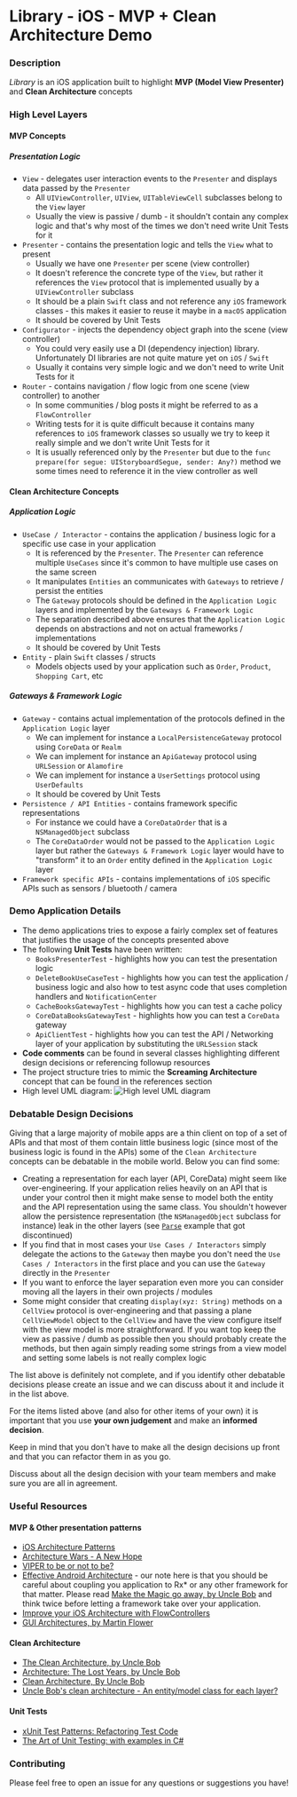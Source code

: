 # Library - iOS - MVP + Clean Architecture Demo

### Description
*Library* is an iOS application built to highlight __MVP (Model View Presenter)__ and __Clean Architecture__ concepts

### High Level Layers

#### MVP Concepts
##### Presentation Logic
* `View` - delegates user interaction events to the `Presenter` and displays data passed by the `Presenter`
    * All `UIViewController`, `UIView`, `UITableViewCell` subclasses belong to the `View` layer
    * Usually the view is passive / dumb - it shouldn't contain any complex logic and that's why most of the times we don't need write Unit Tests for it
* `Presenter` - contains the presentation logic and tells the `View` what to present
    * Usually we have one `Presenter` per scene (view controller)
    * It doesn't reference the concrete type of the `View`, but rather it references the `View` protocol that is implemented usually by a `UIViewController` subclass
    * It should be a plain `Swift` class and not reference any `iOS` framework classes - this makes it easier to reuse it maybe in a `macOS` application
    * It should be covered by Unit Tests
* `Configurator` - injects the dependency object graph into the scene (view controller)
    * You could very easily use a DI (dependency injection) library. Unfortunately DI libraries are not quite mature yet on `iOS` / `Swift`
    * Usually it contains very simple logic and we don't need to write Unit Tests for it
* `Router` - contains navigation / flow logic from one scene (view controller) to another
    * In some communities / blog posts it might be referred to as a `FlowController`
    * Writing tests for it is quite difficult because it contains many references to `iOS` framework classes so usually we try to keep it really simple and we don't write Unit Tests for it
    * It is usually referenced only by the `Presenter` but due to the `func prepare(for segue: UIStoryboardSegue, sender: Any?)` method we some times need to reference it in the view controller as well

#### Clean Architecture Concepts
##### Application Logic

* `UseCase / Interactor` - contains the application / business logic for a specific use case in your application
    * It is referenced by the `Presenter`. The `Presenter` can reference multiple `UseCases` since it's common to have multiple use cases on the same screen
    * It manipulates `Entities` an communicates with `Gateways` to retrieve / persist the entities
    * The `Gateway` protocols should be defined in the `Application Logic` layers and implemented by the `Gateways & Framework Logic`
    * The separation described above ensures that the `Application Logic` depends on abstractions and not on actual frameworks / implementations
    * It should be covered by Unit Tests
* `Entity` - plain `Swift` classes / structs
    * Models objects used by your application such as `Order`, `Product`, `Shopping Cart`, etc
    
##### Gateways & Framework Logic

* `Gateway` - contains actual implementation of the protocols defined in the `Application Logic` layer
    * We can implement for instance a `LocalPersistenceGateway` protocol using `CoreData` or `Realm`
    * We can implement for instance an `ApiGateway` protocol using `URLSession` or `Alamofire`
    * We can implement for instance a `UserSettings` protocol using `UserDefaults`
    * It should be covered by Unit Tests
* `Persistence / API Entities` - contains framework specific representations
    * For instance we could have a `CoreDataOrder` that is a `NSManagedObject` subclass 
    * The `CoreDataOrder` would not be passed to the `Application Logic` layer but rather the `Gateways & Framework Logic` layer would have to "transform" it to an `Order` entity defined in the `Application Logic` layer
* `Framework specific APIs` - contains implementations of `iOS` specific APIs such as sensors / bluetooth / camera

### Demo Application Details

* The demo applications tries to expose a fairly complex set of features that justifies the usage of the concepts presented above
* The following __Unit Tests__ have been written:
    * `BooksPresenterTest` - highlights how you can test the presentation logic
    * `DeleteBookUseCaseTest` - highlights how you can test the application / business logic and also how to test async code that uses completion handlers and `NotificationCenter`
    * `CacheBooksGatewayTest` - highlights how you can test a cache policy
    * `CoreDataBooksGatewayTest` - highlights how you can test a `CoreData` gateway
    * `ApiClientTest` - highlights how you can test the API / Networking layer of your application by substituting the `URLSession` stack
* __Code comments__ can be found in several classes highlighting different design decisions or referencing followup resources
* The project structure tries to mimic the __Screaming Architecture__ concept that can be found in the references section
* High level UML diagram:
![High level UML diagram](CleanArchitecture.png)

### Debatable Design Decisions

Giving that a large majority of mobile apps are a thin client on top of a set of APIs and that most of them contain little business logic (since most of the business logic is found in the APIs) some of the `Clean Architecture` concepts can be debatable in the mobile world. Below you can find some: 

* Creating a representation for each layer (API, CoreData) might seem like over-engineering. If your application relies heavily on an API that is under your control then it might make sense to model both the entity and the API representation using the same class. You shouldn't however allow the persistence representation (the `NSManagedObject` subclass for instance) leak in the other layers (see [`Parse`](https://techcrunch.com/2016/01/28/facebook-shutters-its-parse-developer-platform/) example that got discontinued)
* If you find that in most cases your `Use Cases / Interactors` simply delegate the actions to the `Gateway` then maybe you don't need the `Use Cases / Interactors` in the first place and you can use the `Gateway` directly in the `Presenter`
* If you want to enforce the layer separation even more you can consider moving all the layers in their own projects / modules
* Some might consider that creating `display(xyz: String)` methods on a `CellView` protocol is over-engineering and that passing a plane `CellViewModel` object to the `CellView` and have the view configure itself with the view model is more straightforward. If you want top keep the view as passive / dumb as possible then you should probably create the methods, but then again simply reading some strings from a view model and setting some labels is not really complex logic

The list above is definitely not complete, and if you identify other debatable decisions please create an issue and we can discuss about it and include it in the list above.

For the items listed above (and also for other items of your own) it is important that you use __your own judgement__ and make an __informed decision__.

Keep in mind that you don't have to make all the design decisions up front and that you can refactor them in as you go.

Discuss about all the design decision with your team members and make sure you are all in agreement.

### Useful Resources

#### MVP & Other presentation patterns

* [iOS Architecture Patterns](https://medium.com/ios-os-x-development/ios-architecture-patterns-ecba4c38de52#.67lieoiim)
* [Architecture Wars - A New Hope](https://swifting.io/blog/2016/09/07/architecture-wars-a-new-hope/)
* [VIPER to be or not to be?](https://swifting.io/blog/2016/03/07/8-viper-to-be-or-not-to-be/?utm_source=swifting.io&utm_medium=web&utm_campaign=blog%20post)
* [Effective Android Architecture](https://realm.io/news/360andev-richa-khandelwal-effective-android-architecture-patterns-java/) - our note here is that you should be careful about coupling you application to Rx* or any other framework for that matter. Please read [Make the Magic go away, by Uncle Bob](https://8thlight.com/blog/uncle-bob/2015/08/06/let-the-magic-die.html) and think twice before letting a framework take over your application.
* [Improve your iOS Architecture with FlowControllers](http://merowing.info/2016/01/improve-your-ios-architecture-with-flowcontrollers/)
* [GUI Architectures, by Martin Flower](https://martinfowler.com/eaaDev/uiArchs.html) 

#### Clean Architecture
* [The Clean Architecture, by Uncle Bob](https://8thlight.com/blog/uncle-bob/2012/08/13/the-clean-architecture.html)
* [Architecture: The Lost Years, by Uncle Bob](https://www.youtube.com/watch?v=HhNIttd87xs)
* [Clean Architecture, By Uncle Bob](https://8thlight.com/blog/uncle-bob/2011/11/22/Clean-Architecture.html)
* [Uncle Bob's clean architecture - An entity/model class for each layer?](http://softwareengineering.stackexchange.com/questions/303478/uncle-bobs-clean-architecture-an-entity-model-class-for-each-layer)

#### Unit Tests
* [xUnit Test Patterns: Refactoring Test Code](https://www.amazon.com/xUnit-Test-Patterns-Refactoring-Code/dp/0131495054)
* [The Art of Unit Testing: with examples in C#](https://www.amazon.com/Art-Unit-Testing-examples/dp/1617290890/)

### Contributing

Please feel free to open an issue for any questions or suggestions you have!
